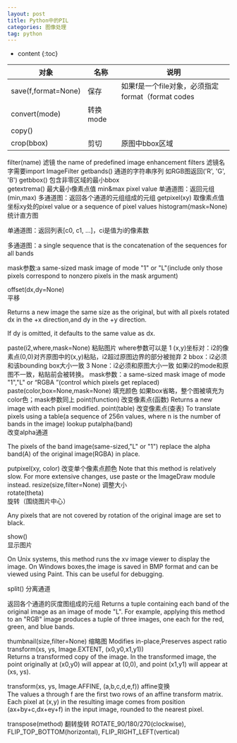 ```yaml
---
layout: post
title: Python中的PIL
categories: 图像处理
tag: python
---
```


* content
{:toc}


|对象|名称|说明|
|---|---|---|
|save(f,format=None)|保存|如果f是一个file对象，必须指定format（format codes|
|convert(mode)|转换mode	 
|copy()|||	 	 
|crop(bbox)|剪切|原图中bbox区域|
filter(name)	滤镜	the name of predefined image enhancement filters
滤镜名字需要import ImageFilter
getbands()	通道的字符串序列	如RGB图返回('R', 'G', 'B')
getbbox()	包含非零区域的最小bbox	 
getextrema()	最大最小像素点值	min&max pixel value
单通道图：返回元组(min,max)
多通道图：返回各个通道的元组组成的元组
getpixel(xy)	取像素点值	坐标xy处的pixel value or a sequence of pixel values
histogram(mask=None)	
统计直方图

单通道图：返回列表[c0, c1, ...]，ci是值为i的像素数

多通道图：a single sequence that is the concatenation of the sequences for all bands

mask参数:a same-sized mask image of mode "1" or "L"(include only those pixels correspond to nonzero pixels in the mask argument)

offset(dx,dy=None)	
平移

Returns a new image the same size as the original, but with all pixels rotated dx in the +x direction,and dy in the +y direction.

If dy is omitted, it defaults to the same value as dx.

paste(i2,where,mask=None)	粘贴图片	where参数可以是
1 (x,y)坐标对：i2的像素点(0,0)对齐原图中的(x,y)粘贴，i2超过原图边界的部分被抛弃
2 bbox：i2必须和该bounding box大小一致
3 None：i2必须和原图大小一致
如果i2的mode和原图不一致，粘贴前会被转换。
mask参数：a same-sized mask image of mode "1","L" or “RGBA ”(control which pixels get replaced)
paste(color,box=None,mask=None)	填充颜色	如果box省略，整个图被填充为color色；mask参数同上
point(function)	改变像素点(函数)	Returns a new image with each pixel modified.
point(table)	改变像素点(查表)	To translate pixels using a table(a sequence of 256n values, where n is the number of bands in the image) lookup
putalpha(band)	
改变alpha通道

The pixels of the band image(same-sized,"L" or "1") replace the alpha band(A) of the original image(RGBA) in place.

putpixel(xy, color)	改变单个像素点颜色	Note that this method is relatively slow. For more extensive changes, use paste or the ImageDraw module instead.
resize(size,filter=None)	调整大小	 
rotate(theta)	
旋转（围绕图片中心）

 

Any pixels that are not covered by rotation of the original image are set to black.

show()	
显示图片

On Unix systems, this method runs the xv image viewer to display the image. 
On Windows boxes,the image is saved in BMP format and can be viewed using Paint. 
This can be useful for debugging.

split()	
分离通道

返回各个通道的灰度图组成的元组
Returns a tuple containing each band of the original image as an image of mode "L". 
For example, applying this method to an "RGB" image produces a tuple of three images, one each for the red, green, and blue bands.

thumbnail(size,filter=None)	缩略图	Modifies in-place,Preserves aspect ratio
transform(xs, ys, Image.EXTENT, (x0,y0,x1,y1))	 	
Returns a transformed copy of the image. In the transformed image, the point originally at (x0,y0) will appear at (0,0), and point (x1,y1) will appear at (xs, ys).

transform(xs, ys, Image.AFFINE, (a,b,c,d,e,f))	affine变换	
The values a through f are the first two rows of an affine transform matrix.
Each pixel at (x,y) in the resulting image comes from position (ax+by+c,dx+ey+f) in the input
image, rounded to the nearest pixel.

transpose(method)	翻转旋转	ROTATE_90/180/270(clockwise), FLIP_TOP_BOTTOM(horizontal), FLIP_RIGHT_LEFT(vertical)
